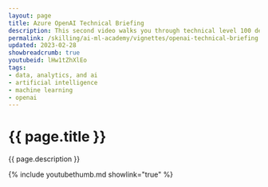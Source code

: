 ```yaml
---
layout: page
title: Azure OpenAI Technical Briefing
description: This second video walks you through technical level 100 details that you must know to implement OpenAI in your projects. It contains code snippets demonstrating Azure OpenAI rest API and python SDK.<br><br>You can find the notebook used in this video <a href="https://github.com/microsoft/PartnerResources/blob/main/assets/openai/AOAI-Technical-Review-codes.ipynb">here</a>.
permalink: /skilling/ai-ml-academy/vignettes/openai-technical-briefing
updated: 2023-02-28
showbreadcrumb: true
youtubeid: lHw1tZhXlEo
tags:
- data, analytics, and ai
- artificial intelligence
- machine learning
- openai
---
```


# {{ page.title }}

{{ page.description }}

{% include youtubethumb.md showlink="true" %}